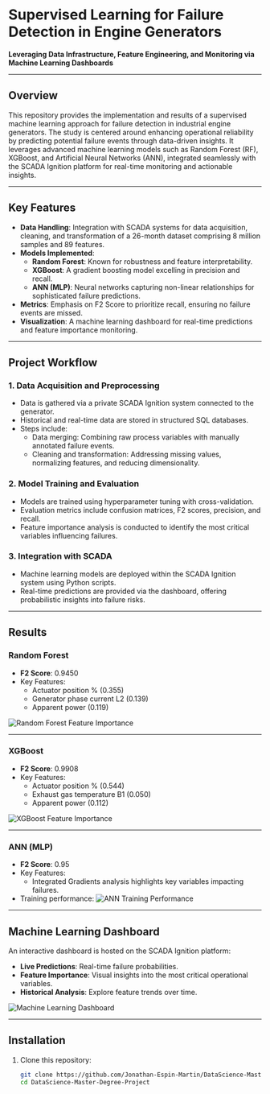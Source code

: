 # Supervised Learning for Failure Detection in Engine Generators  
**Leveraging Data Infrastructure, Feature Engineering, and Monitoring via Machine Learning Dashboards**

---

## Overview  
This repository provides the implementation and results of a supervised machine learning approach for failure detection in industrial engine generators. The study is centered around enhancing operational reliability by predicting potential failure events through data-driven insights. It leverages advanced machine learning models such as Random Forest (RF), XGBoost, and Artificial Neural Networks (ANN), integrated seamlessly with the SCADA Ignition platform for real-time monitoring and actionable insights.

---

## Key Features  
- **Data Handling**: Integration with SCADA systems for data acquisition, cleaning, and transformation of a 26-month dataset comprising 8 million samples and 89 features.
- **Models Implemented**:
  - **Random Forest**: Known for robustness and feature interpretability.
  - **XGBoost**: A gradient boosting model excelling in precision and recall.
  - **ANN (MLP)**: Neural networks capturing non-linear relationships for sophisticated failure predictions.
- **Metrics**: Emphasis on F2 Score to prioritize recall, ensuring no failure events are missed.
- **Visualization**: A machine learning dashboard for real-time predictions and feature importance monitoring.

---

## Project Workflow  

### 1. **Data Acquisition and Preprocessing**
- Data is gathered via a private SCADA Ignition system connected to the generator. 
- Historical and real-time data are stored in structured SQL databases. 
- Steps include:
  - Data merging: Combining raw process variables with manually annotated failure events.
  - Cleaning and transformation: Addressing missing values, normalizing features, and reducing dimensionality.

### 2. **Model Training and Evaluation**
- Models are trained using hyperparameter tuning with cross-validation. 
- Evaluation metrics include confusion matrices, F2 scores, precision, and recall.
- Feature importance analysis is conducted to identify the most critical variables influencing failures.

### 3. **Integration with SCADA**
- Machine learning models are deployed within the SCADA Ignition system using Python scripts. 
- Real-time predictions are provided via the dashboard, offering probabilistic insights into failure risks.

---

## Results  
### Random Forest
- **F2 Score**: 0.9450  
- Key Features:
  - Actuator position % (0.355)
  - Generator phase current L2 (0.139)
  - Apparent power (0.119)

![Random Forest Feature Importance](images/random_forest_feature_importance.png)

---

### XGBoost
- **F2 Score**: 0.9908  
- Key Features:
  - Actuator position % (0.544)
  - Exhaust gas temperature B1 (0.050)
  - Apparent power (0.112)

![XGBoost Feature Importance](images/xgboost_feature_importance.png)

---

### ANN (MLP)
- **F2 Score**: 0.95  
- Key Features:
  - Integrated Gradients analysis highlights key variables impacting failures.
- Training performance:
  ![ANN Training Performance](images/ann_training_performance.png)

---

## Machine Learning Dashboard  
An interactive dashboard is hosted on the SCADA Ignition platform:
- **Live Predictions**: Real-time failure probabilities.  
- **Feature Importance**: Visual insights into the most critical operational variables.  
- **Historical Analysis**: Explore feature trends over time.  

![Machine Learning Dashboard](images/ml_dashboard.png)

---

## Installation  
1. Clone this repository:  
   ```bash
   git clone https://github.com/Jonathan-Espin-Martin/DataScience-Master-Degree-Project.git
   cd DataScience-Master-Degree-Project
